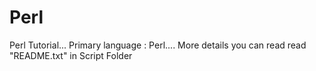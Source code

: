# Perl
Perl Tutorial...
Primary language : Perl....
More details you can read read "README.txt" in Script Folder